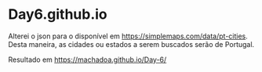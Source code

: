 # Day6.github.io
Alterei o json para o disponível em https://simplemaps.com/data/pt-cities. Desta maneira, as cidades ou estados a serem buscados serão de Portugal.

Resultado em https://machadoa.github.io/Day-6/
